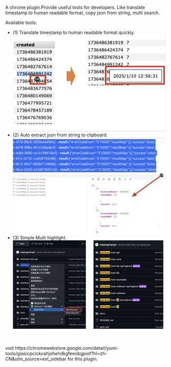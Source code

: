 A chrome plugin.Provide useful tools for developers. Like translate timestamp to human readable format, copy json from string, multi search.

Available tools:
- (1)  Translate timestamp to human readable format quickly.</br>
![time trans](doc/time-trans.png "time trans")
- (2)  Auto extract json from string to clipboard.</br>
![JSON copy](doc/json-copy.png "JSON copy")
- (3)  Simple Multi highlight.</br>
![Multi highlight](doc/multi-highlight.png "Multi highlight")

</br>
</br>
visit https://chromewebstore.google.com/detail/yumi-tools/giaiccpcickoahjohehdkgfeeobgpiof?hl=zh-CN&utm_source=ext_sidebar for this plugin.